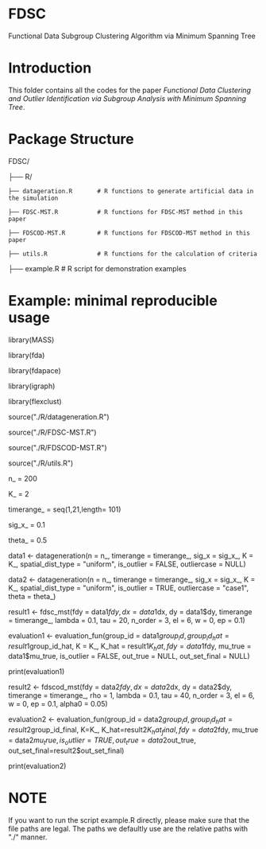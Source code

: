 # FDSC
Functional Data Subgroup Clustering Algorithm via Minimum Spanning Tree
# Introduction
This folder contains all the codes for the paper *Functional Data Clustering and Outlier Identification via Subgroup Analysis with Minimum Spanning Tree*.

# Package Structure
FDSC/ 

├── R/

    ├── datageration.R       # R functions to generate artificial data in the simulation

    ├── FDSC-MST.R           # R functions for FDSC-MST method in this paper

    ├── FDSCOD-MST.R         # R functions for FDSCOD-MST method in this paper

    ├── utils.R              # R functions for the calculation of criteria

├── example.R               # R script for demonstration examples
# Example: minimal reproducible usage
library(MASS)

library(fda)

library(fdapace)

library(igraph)

library(flexclust)

source("./R/datageneration.R")

source("./R/FDSC-MST.R")

source("./R/FDSCOD-MST.R")

source("./R/utils.R")

n_ = 200

K_ = 2

timerange_ = seq(1,21,length= 101)

sig_x_ = 0.1

theta_ = 0.5

data1 <- datageneration(n = n_, timerange = timerange_, sig_x = sig_x_, K = K_, spatial_dist_type = "uniform", is_outlier = FALSE, outliercase = NULL)

data2 <- datageneration(n = n_, timerange = timerange_, sig_x = sig_x_, K = K_, spatial_dist_type = "uniform", is_outlier = TRUE, outliercase = "case1", theta = theta_)

result1 <- fdsc_mst(fdy = data1$fdy, dx = data1$dx, dy = data1$dy, timerange = timerange_, lambda = 0.1, tau = 20, n_order = 3, el = 6, w = 0, ep = 0.1)

evaluation1 <- evaluation_fun(group_id = data1$group_id, group_id_hat = result1$group_id_hat, K = K_, K_hat = result1$K_hat, fdy = data1$fdy,
mu_true = data1$mu_true, is_outlier = FALSE, out_true = NULL, out_set_final = NULL)

print(evaluation1)

result2 <- fdscod_mst(fdy = data2$fdy, dx = data2$dx, dy = data2$dy, timerange = timerange_, rho = 1, lambda = 0.1, tau = 40, n_order = 3,
el = 6, w = 0, ep = 0.1, alpha0 = 0.05)

evaluation2 <- evaluation_fun(group_id = data2$group_id, group_id_hat=result2$group_id_final, K=K_, K_hat=result2$K_hat_final,
fdy = data2$fdy, mu_true = data2$mu_true, is_outlier = TRUE, out_true = data2$out_true, out_set_final=result2$out_set_final)

print(evaluation2)

# NOTE
If you want to run the script example.R directly, please make sure that the file paths are legal. The paths we defaultly use are the relative paths with "./" manner.
